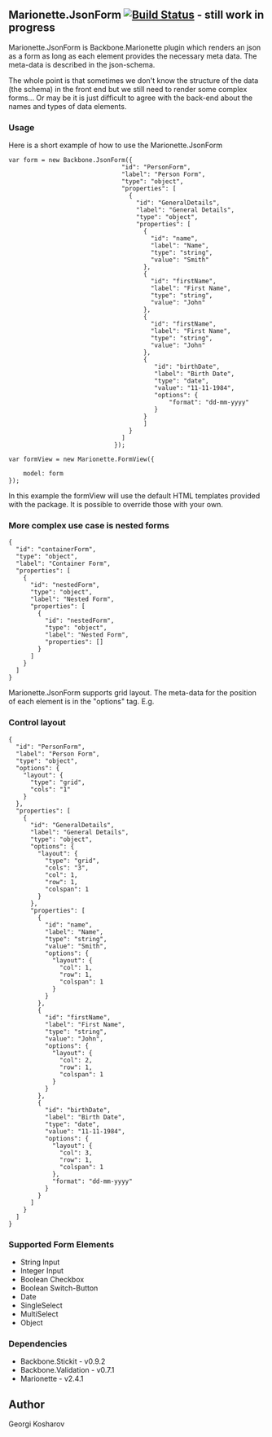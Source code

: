 ## Marionette.JsonForm [![Build Status](https://travis-ci.org/gkosharov/Maroinette.JsonForm.svg)](https://travis-ci.org/gkosharov/Maroinette.JsonForm) - still work in progress

Marionette.JsonForm is Backbone.Marionette plugin which renders an json as a form as long as each element provides the necessary meta data. The meta-data is described in the json-schema.

The whole point is that sometimes we don't know the structure of the data (the schema) in the front end but we still need to render some complex forms... Or may be it is just difficult to agree with the back-end about the names and types of data elements.

### Usage

Here is a short example of how to use the Marionette.JsonForm
```
var form = new Backbone.JsonForm({
                               "id": "PersonForm",
                               "label": "Person Form",
                               "type": "object",
                               "properties": [
                                 {
                                   "id": "GeneralDetails",
                                   "label": "General Details",
                                   "type": "object",
                                   "properties": [
                                     {
                                       "id": "name",
                                       "label": "Name",
                                       "type": "string",
                                       "value": "Smith"
                                     },
                                     {
                                       "id": "firstName",
                                       "label": "First Name",
                                       "type": "string",
                                       "value": "John"
                                     },
                                     {
                                       "id": "firstName",
                                       "label": "First Name",
                                       "type": "string",
                                       "value": "John"
                                     },
                                     {
                                        "id": "birthDate",
                                        "label": "Birth Date",
                                        "type": "date",
                                        "value": "11-11-1984",
                                        "options": {
                                            "format": "dd-mm-yyyy"
                                        }
                                     }
                                     ]
                                 }
                               ]
                             });

var formView = new Marionette.FormView({
    
    model: form
});
```
In this example the formView will use the default HTML templates provided with the package. It is possible to override those with your own.

### More complex use case is nested forms

 ```
 {
   "id": "containerForm",
   "type": "object",
   "label": "Container Form",
   "properties": [
     {
       "id": "nestedForm",
       "type": "object",
       "label": "Nested Form",
       "properties": [
         {
           "id": "nestedForm",
           "type": "object",
           "label": "Nested Form",
           "properties": []
         }
       ]
     }
   ]
 }
 ```
 
Marionette.JsonForm supports grid layout. The meta-data for the position of each element is in the "options" tag. E.g.

### Control layout
```
{
  "id": "PersonForm",
  "label": "Person Form",
  "type": "object",
  "options": {
    "layout": {
      "type": "grid",
      "cols": "1"
    }
  },
  "properties": [
    {
      "id": "GeneralDetails",
      "label": "General Details",
      "type": "object",
      "options": {
        "layout": {
          "type": "grid",
          "cols": "3",
          "col": 1,
          "row": 1,
          "colspan": 1
        }
      },
      "properties": [
        {
          "id": "name",
          "label": "Name",
          "type": "string",
          "value": "Smith",
          "options": {
            "layout": {
              "col": 1,
              "row": 1,
              "colspan": 1
            }
          }
        },
        {
          "id": "firstName",
          "label": "First Name",
          "type": "string",
          "value": "John",
          "options": {
            "layout": {
              "col": 2,
              "row": 1,
              "colspan": 1
            }
          }
        },
        {
          "id": "birthDate",
          "label": "Birth Date",
          "type": "date",
          "value": "11-11-1984",
          "options": {
            "layout": {
              "col": 3,
              "row": 1,
              "colspan": 1
            },
            "format": "dd-mm-yyyy"
          }
        }
      ]
    }
  ]
}
```



### Supported Form Elements

- String Input
- Integer Input
- Boolean Checkbox
- Boolean Switch-Button
- Date
- SingleSelect
- MultiSelect
- Object

### Dependencies

- Backbone.Stickit - v0.9.2
- Backbone.Validation - v0.7.1
- Marionette - v2.4.1

## Author

Georgi Kosharov